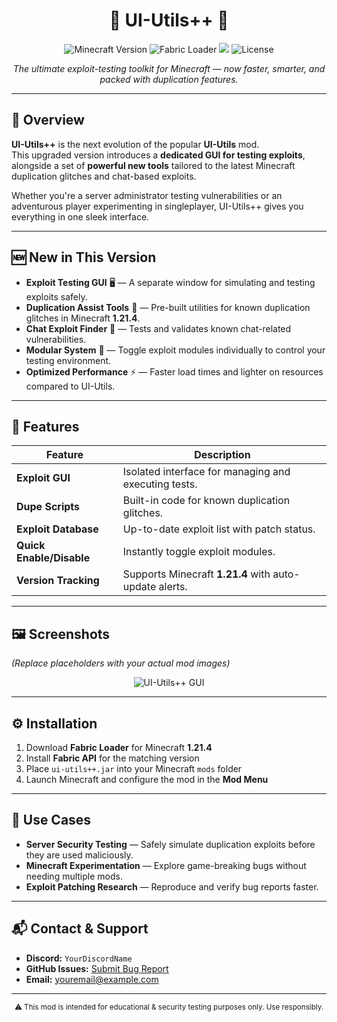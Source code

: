 <h1 align="center">💎 UI-Utils++ 💎</h1>

<p align="center">
  <img src="https://img.shields.io/badge/Minecraft-1.21.4-green?style=for-the-badge&logo=minecraft" alt="Minecraft Version">
  <img src="https://img.shields.io/badge/Fabric-Loader-blue?style=for-the-badge&logo=fabricmc" alt="Fabric Loader">
  <img src="https://img.shields.io/badge/Status-Active-success?style=for-the-badge">
  <img src="https://img.shields.io/github/license/USERNAME/REPO?style=for-the-badge" alt="License">
</p>

<p align="center">
  <em>The ultimate exploit-testing toolkit for Minecraft — now faster, smarter, and packed with duplication features.</em>
</p>

---

## 📜 Overview
**UI-Utils++** is the next evolution of the popular **UI-Utils** mod.  
This upgraded version introduces a **dedicated GUI for testing exploits**, alongside a set of **powerful new tools** tailored to the latest Minecraft duplication glitches and chat-based exploits.

Whether you're a server administrator testing vulnerabilities or an adventurous player experimenting in singleplayer, UI-Utils++ gives you everything in one sleek interface.

---

## 🆕 New in This Version
- **Exploit Testing GUI** 🖥 — A separate window for simulating and testing exploits safely.
- **Duplication Assist Tools** 💠 — Pre-built utilities for known duplication glitches in Minecraft **1.21.4**.
- **Chat Exploit Finder** 💬 — Tests and validates known chat-related vulnerabilities.
- **Modular System** 🧩 — Toggle exploit modules individually to control your testing environment.
- **Optimized Performance** ⚡ — Faster load times and lighter on resources compared to UI-Utils.

---

## 📌 Features
| Feature | Description |
|---------|-------------|
| **Exploit GUI** | Isolated interface for managing and executing tests. |
| **Dupe Scripts** | Built-in code for known duplication glitches. |
| **Exploit Database** | Up-to-date exploit list with patch status. |
| **Quick Enable/Disable** | Instantly toggle exploit modules. |
| **Version Tracking** | Supports Minecraft **1.21.4** with auto-update alerts. |

---

## 🖼 Screenshots
*(Replace placeholders with your actual mod images)*

<p align="center">
  <img src="https://via.placeholder.com/800x400?text=UI-Utils%2B%2B+GUI" alt="UI-Utils++ GUI">
</p>

---

## ⚙️ Installation
1. Download **Fabric Loader** for Minecraft **1.21.4**  
2. Install **Fabric API** for the matching version  
3. Place `ui-utils++.jar` into your Minecraft `mods` folder  
4. Launch Minecraft and configure the mod in the **Mod Menu**

---

## 🎯 Use Cases
- **Server Security Testing** — Safely simulate duplication exploits before they are used maliciously.
- **Minecraft Experimentation** — Explore game-breaking bugs without needing multiple mods.
- **Exploit Patching Research** — Reproduce and verify bug reports faster.

---

## 📬 Contact & Support
- **Discord:** `YourDiscordName`  
- **GitHub Issues:** [Submit Bug Report](https://github.com/USERNAME/REPO/issues)  
- **Email:** youremail@example.com  

---

<p align="center">
  <sub>⚠️ This mod is intended for educational & security testing purposes only. Use responsibly.</sub>
</p>
